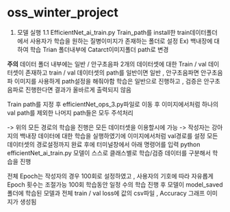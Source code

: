 # oss_winter_project

1.	모델 실행 
1.1	EfficientNet_ai_train.py
Train_path를 install한 train데이터폴더에서 사용자가 학습을 원하는 질병이미지가 존재하는 폴더로 설정
Ex) 백내장에 대하여 학습
Trian 폴더내부에 Catarct이미지폴더 path로 변경

**주의**
데이터 폴더 내부에는 일반 / 안구초음파 2개의 데이터셋에 대한 Train / val 데이터셋이 존재하고 train / val 데이터셋의 path를 일반이면 일반 , 안구초음파면 안구초음파 이미지를 사용하게 path설정을 해줘야함
학습은 일반으로 진행하고 , 검증은 안구초음파로 진행한다면 결과가 올바르게 출력되지 않음

Train path를 지정 후 efficientNet_ops_3.py파일로 이동 후 
이미지에서처럼 하나의 val path를 제외한 나머지 path들은 모두 주석처리
 
-> 위의 모든 경로의 학습을 진행은 모든 데이터셋을 이용할시에 가능
-> 작성자는 강아지의 백내장 데이터에 대한 학습을 실행하였기에 이미지에서처럼 val경로를 설정
모든 데이터셋의 경로설정까지 완료 후에 터미널창에서 아래 명령어를 입력
python efficientNet_ai_train.py
모델이 스스로 클래스별로 학습/검증 데이터를 구분해서 학습을 진행 

전체 Epoch는 작성자의 경우 100회로 설정하였고 , 사용자의 기호에 따라 자유롭게 Epoch 횟수는 조절가능 
100회 학습동안 일정 수의 학습 진행 후 모델이 model_saved 폴더에 학습된 모델과 
전체 train / val loss에 값의 csv파일 , Accuracy 그래프 이미지가 생성됨
